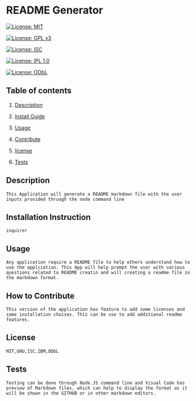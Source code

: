 





# README Generator 
 
[![License: MIT](https://img.shields.io/badge/License-MIT-yellow.svg)](https://opensource.org/licenses/MIT) 

[![License: GPL v3](https://img.shields.io/badge/License-GPLv3-blue.svg)](https://www.gnu.org/licenses/gpl-3.0) 

[![License: ISC](https://img.shields.io/badge/License-ISC-blue.svg)](https://opensource.org/licenses/ISC) 

[![License: IPL 1.0](https://img.shields.io/badge/License-IPL%201.0-blue.svg)](https://opensource.org/licenses/IPL-1.0) 

[![License: ODbL](https://img.shields.io/badge/License-ODbL-brightgreen.svg)](https://opendatacommons.org/licenses/odbl/) 
## Table of contents 

1. [Description](#description) 

2. [Install Guide](#install) 
        
3. [Usage](#usage) 

4. [Contribute](#contribute) 

5. [license](#license) 

6. [Tests](#tests) 

        
<div id="description"/>
        
## Description
```
This Application will generate a README markdown file with the user inputs provided thruogh the node command line
```
        
<div id="install"/>
        
## Installation Instruction
```
inquirer
```
        
<div id="usage"/>
        
## Usage
```
Any application require a README file to help others understand how to use the applciation. This App will help prompt the user with various questions related to README creatin and will creating a readme file in the markdown format. 
```
        
<div id="contribute"/>
        
## How to Contribute
```
This version of the application has feature to add some licenses and some installation choises. This can be use to add additional readme features.
```
        
<div id="license"/>
        
## License
```
MIT,GNU,ISC,IBM,ODbL
```
        
<div id="tests"/>
        
## Tests
```
Testing can be done through Node.JS command line and Visual Code has preview of Markdown files, which can help to display the format as it will be shown in the GITHUB or in other markdown editors.
```
